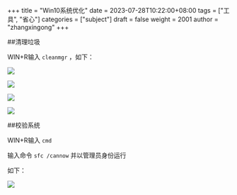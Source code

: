 +++
title = "Win10系统优化"
date = 2023-07-28T10:22:00+08:00
tags = ["工具", "省心"]
categories = ["subject"]
draft = false
weight = 2001
author = "zhangxingong"
+++

##清理垃圾

WIN+R输入 `cleanmgr` ，如下：

![](/img/Snipaste_2023-08-01_15-46-27.png)

![](/img/Snipaste_2023-08-01_15-47-35.png)
 
![](/img/Snipaste_2023-08-01_15-50-33.png)

![](/img/Snipaste_2023-08-01_15-51-20.png)

##校验系统

WIN+R输入 `cmd`

输入命令 `sfc /cannow` 并以管理员身份运行

如下：

![](/img/Snipaste_2023-08-01_15-58-54.png)
